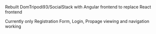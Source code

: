 Rebuilt DomTripodi93/SocialStack with Angular frontend to replace React frontend

Currently only Registration Form, Login, Propage viewing and navigation working
